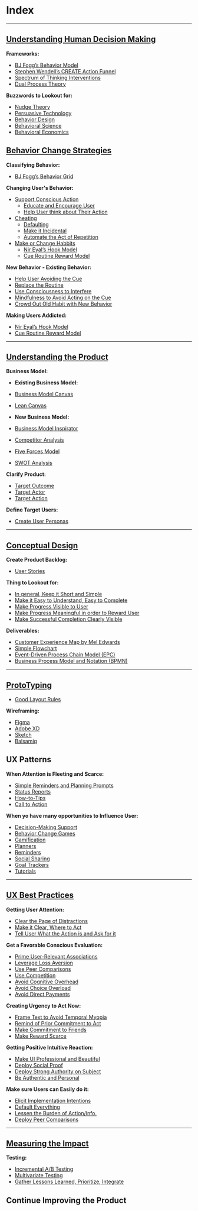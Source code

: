 # Index

---

## [Understanding Human Decision Making](understanding_human_decision_making/understanding_human_decision_making.md)

**Frameworks:**

- [BJ Fogg’s Behavior Model](understanding_human_decision_making/bj_fogg_s_behavior_model.md)
- [Stephen Wendell’s CREATE Action Funnel](understanding_human_decision_making/stephen_wendell_s_create_action_funnel.md)
- [Spectrum of Thinking Interventions](understanding_human_decision_making/spectrum_thinking_interventions.md)
- [Dual Process Theory](understanding_human_decision_making/dual_process_theory.md)

**Buzzwords to Lookout for:**

- [Nudge Theory](understanding_human_decision_making/nudge_theory.md)
- [Persuasive Technology](understanding_human_decision_making/persuasive_technology.md)
- [Behavior Design](understanding_human_decision_making/behavior_design.md)
- [Behavioral Science](understanding_human_decision_making/behavioral_science.md)
- [Behavioral Economics](understanding_human_decision_making/behavioral_economics.md)

## [Behavior Change Strategies](behavior_change_strategies/behavior_change_strategies.md)

**Classifying Behavior:**

- [BJ Fogg’s Behavior Grid](behavior_change_strategies/bj_fogg_s_behavior_grid.md)

**Changing User's Behavior:**

- [Support Conscious Action](behavior_change_strategies/support_conscious_action.md)
  - [Educate and Encourage User](behavior_change_strategies/educate_encourage_user.md)
  - [Help User think about Their Action](behavior_change_strategies/help_user_think_about_action.md)
- [Cheating](behavior_change_strategies/cheating.md)
  - [Defaulting](behavior_change_strategies/defaulting.md)
  - [Make it Incidental](behavior_change_strategies/make_it_incidental.md)
  - [Automate the Act of Repetition](behavior_change_strategies/automate_act_repetition.md)
- [Make or Change Habbits](behavior_change_strategies/make_change_habbits.md)
  - [Nir Eyal’s Hook Model](behavior_change_strategies/nir_eyal_s_hook_model.md)
  - [Cue Routine Reward Model](behavior_change_strategies/cue_routine_reward_model.md)

**New Behavior - Existing Behavior:**

- [Help User Avoiding the Cue](behavior_change_strategies/help_user_avoiding_cue.md)
- [Replace the Routine](behavior_change_strategies/replace_routine.md)
- [Use Consciousness to Interfere](behavior_change_strategies/use_consciousness_interfere.md)
- [Mindfulness to Avoid Acting on the Cue](behavior_change_strategies/mindfulness_avoid_acting_cue.md)
- [Crowd Out Old Habit with New Behavior](behavior_change_strategies/crowd_out_old_habit_new_behavior.md)

**Making Users Addicted:**

- [Nir Eyal’s Hook Model](behavior_change_strategies/nir_eyal_s_hook_model.md)
- [Cue Routine Reward Model](behavior_change_strategies/cue_routine_reward_model.md)

---

## [Understanding the Product](understanding_product/understanding_product.md)

**Business Model:**

- **Existing Business Model:**

- [Business Model Canvas](understanding_product/business_model_canvas.md)
- [Lean Canvas](understanding_product/lean_canvas.md)

- **New Business Model:**

- [Business Model Inspirator](understanding_product/business_model_inspirator.md)
- [Competitor Analysis](understanding_product/competitor_analysis.md)
- [Five Forces Model](understanding_product/five_forces_model.md)
- [SWOT Analysis](understanding_product/swot_analysis.md)
  
**Clarify Product:**

- [Target Outcome](understanding_product/target_outcome.md)
- [Target Actor](understanding_product/target_actor.md)
- [Target Action](understanding_product/target_action.md)

**Define Target Users:**

- [Create User Personas](understanding_product/create_user_personas.md)

---

## [Conceptual Design](conceptual_design/conceptual_design.md)

**Create Product Backlog:**

- [User Stories](conceptual_design/user_stories.md)

**Thing to Lookout for:**

- [In general, Keep it Short and Simple](conceptual_design/in_general_keep_it_short_simple.md)
- [Make it Easy to Understand, Easy to Complete](conceptual_design/make_it_easy_understand_easy_complete.md)
- [Make Progress Visible to User](conceptual_design/make_progress_visible_user.md)
- [Make Progress Meaningful in order to Reward User](conceptual_design/make_progress_meaningful_order_reward_user.md)
- [Make Successful Completion Clearly Visible](conceptual_design/make_successful_completion_clearly_visible.md)

**Deliverables:**

- [Customer Experience Map by Mel Edwards](conceptual_design/customer_experience_map_mel_edwards.md)
- [Simple Flowchart](conceptual_design/simple_flowchart.md)
- [Event-Driven Process Chain Model (EPC)](conceptual_design/event_driven_process_chain_model_epc.md)
- [Business Process Model and Notation (BPMN)](conceptual_design/business_process_model_notation_bpmn.md)

---

## [ProtoTyping](prototyping/prototyping.md)

- [Good Layout Rules](prototyping/good_layout_rules.md)

**Wireframing:**

- [Figma](prototyping/figma.md)
- [Adobe XD](prototyping/adobe_xd.md)
- [Sketch](prototyping/sketch.md)
- [Balsamiq](prototyping/balsamiq.md)

## UX Patterns

**When Attention is Fleeting and Scarce:**

- [Simple Reminders and Planning Prompts](prototyping/simple_reminders_planning_prompts.md)
- [Status Reports](prototyping/status_reports.md)
- [How-to-Tips](prototyping/how_tips.md)
- [Call to Action](prototyping/call_action.md)

**When yo have many opportunities to Influence User:**

- [Decision-Making Support](prototyping/decision_making_support.md)
- [Behavior Change Games](prototyping/behavior_change_games.md)
- [Gamification](prototyping/gamification.md)
- [Planners](prototyping/planners.md)
- [Reminders](prototyping/reminders.md)
- [Social Sharing](prototyping/social_sharing.md)
- [Goal Trackers](prototyping/goal_trackers.md)
- [Tutorials](prototyping/tutorials.md)

---

## [UX Best Practices](ux_best_practices/ux_best_practices.md)

**Getting User Attention:**

- [Clear the Page of Distractions](ux_best_practices/clear_page_distractions.md)
- [Make it Clear, Where to Act](ux_best_practices/make_it_clear_where_act.md)
- [Tell User What the Action is and Ask for it](ux_best_practices/tell_user_what_action_ask_for_it.md)

**Get a Favorable Conscious Evaluation:**

- [Prime User-Relevant Associations](ux_best_practices/prime_user_relevant_associations.md)
- [Leverage Loss Aversion](ux_best_practices/leverage_loss_aversion.md)
- [Use Peer Comparisons](ux_best_practices/use_peer_comparisons.md)
- [Use Competition](ux_best_practices/use_competition.md)
- [Avoid Cognitive Overhead](ux_best_practices/avoid_cognitive_overhead.md)
- [Avoid Choice Overload](ux_best_practices/avoid_choice_overload.md)
- [Avoid Direct Payments](ux_best_practices/avoid_direct_payments.md)

**Creating Urgency to Act Now:**

- [Frame Text to Avoid Temporal Myopia](ux_best_practices/frame_text_avoid_temporal_myopia.md)
- [Remind of Prior Commitment to Act](ux_best_practices/remind_prior_commitment_act.md)
- [Make Commitment to Friends](ux_best_practices/make_commitment_friends.md)
- [Make Reward Scarce](ux_best_practices/make_reward_scarce.md)

**Getting Positive Intuitive Reaction:**

- [Make UI Professional and Beautiful](ux_best_practices/make_ui_professional_beautiful.md)
- [Deploy Social Proof](ux_best_practices/deploy_social_proof.md)
- [Deploy Strong Authority on Subject](ux_best_practices/deploy_strong_authority_subject.md)
- [Be Authentic and Personal](ux_best_practices/be_authentic_personal.md)

**Make sure Users can Easily do it:**

- [Elicit Implementation Intentions](ux_best_practices/elicit_implementation_intentions.md)
- [Default Everything](ux_best_practices/default_everything.md)
- [Lessen the Burden of Action/Info.](ux_best_practices/lessen_burden_action_info.md)
- [Deploy Peer Comparisons](ux_best_practices/deploy_peer_comparisons.md)

---

## [Measuring the Impact](measuring_impact/measuring_impact.md)

**Testing:**

- [Incremental A/B Testing](measuring_impact/incremental_ab_testing.md)
- [Multivariate Testing](measuring_impact/multivariate_testing.md)
- [Gather Lessons Learned, Prioritize, Integrate](measuring_impact/gather_lessons_learned_prioritize_integrate.md)

## Continue Improving the Product
